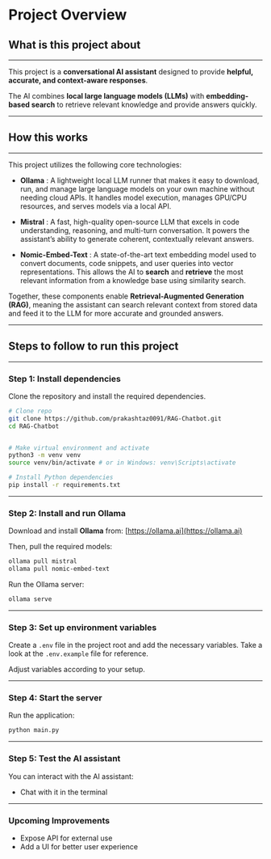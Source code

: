 # Project Overview

## What is this project about

---

This project is a **conversational AI assistant** designed to provide **helpful, accurate, and context-aware responses**.

The AI combines **local large language models (LLMs)** with **embedding-based search** to retrieve relevant knowledge and provide answers quickly.

---

## How this works

---

This project utilizes the following core technologies:

- **Ollama** : A lightweight local LLM runner that makes it easy to download, run, and manage large language models on your own machine without needing cloud APIs. It handles model execution, manages GPU/CPU resources, and serves models via a local API.

- **Mistral** : A fast, high-quality open-source LLM that excels in code understanding, reasoning, and multi-turn conversation. It powers the assistant’s ability to generate coherent, contextually relevant answers.

- **Nomic-Embed-Text** : A state-of-the-art text embedding model used to convert documents, code snippets, and user queries into vector representations. This allows the AI to **search** and **retrieve** the most relevant information from a knowledge base using similarity search.

Together, these components enable **Retrieval-Augmented Generation (RAG)**, meaning the assistant can search relevant context from stored data and feed it to the LLM for more accurate and grounded answers.

---

## Steps to follow to run this project

---

### **Step 1: Install dependencies**

Clone the repository and install the required dependencies.

```bash
# Clone repo
git clone https://github.com/prakashtaz0091/RAG-Chatbot.git
cd RAG-Chatbot


# Make virtual environment and activate
python3 -m venv venv
source venv/bin/activate # or in Windows: venv\Scripts\activate

# Install Python dependencies
pip install -r requirements.txt

```

---

### **Step 2: Install and run Ollama**

Download and install **Ollama** from:
[https://ollama.ai](https://ollama.ai)

Then, pull the required models:

```bash
ollama pull mistral
ollama pull nomic-embed-text
```

Run the Ollama server:

```bash
ollama serve
```

---

### **Step 3: Set up environment variables**

Create a `.env` file in the project root and add the necessary variables. Take a look at the `.env.example` file for reference.

Adjust variables according to your setup.

---

### **Step 4: Start the server**

Run the application:

```bash
python main.py
```

---

### **Step 5: Test the AI assistant**

You can interact with the AI assistant:

- Chat with it in the terminal

---

### Upcoming Improvements

- Expose API for external use
- Add a UI for better user experience
